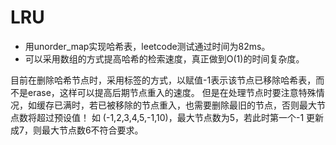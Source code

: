 # LRU

- 用unorder_map实现哈希表，leetcode测试通过时间为82ms。 
- 可以采用数组的方式提高哈希的检索速度，真正做到O(1)的时间复杂度。

目前在删除哈希节点时，采用标签的方式，以赋值-1表示该节点已移除哈希表，而不是erase，这样可以提高后期节点重入的速度。
但是在处理节点时要注意特殊情况，如缓存已满时，若已被移除的节点重入，也需要删除最旧的节点，否则最大节点数将超过预设值！
如 (-1,2,3,4,5,-1,10)，最大节点数为5，若此时第一个-1 更新成7，则最大节点数6不符合要求。
